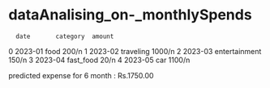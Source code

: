 # dataAnalising_on-_monthlySpends
      date       category  amount 
0  2023-01           food     200/n
1  2023-02      traveling    1000/n
2  2023-03  entertainment     150/n
3  2023-04      fast_food      20/n
4  2023-05            car    1100/n

predicted expense for 6 month : Rs.1750.00
